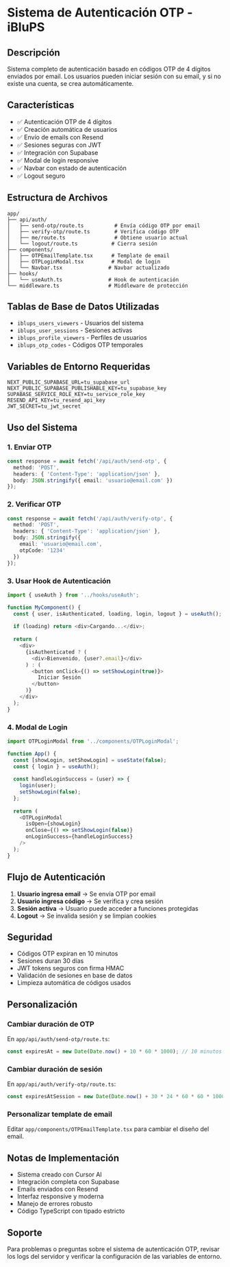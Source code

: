 # Sistema de Autenticación OTP - iBluPS

## Descripción

Sistema completo de autenticación basado en códigos OTP de 4 dígitos enviados por email. Los usuarios pueden iniciar sesión con su email, y si no existe una cuenta, se crea automáticamente.

## Características

- ✅ Autenticación OTP de 4 dígitos
- ✅ Creación automática de usuarios
- ✅ Envío de emails con Resend
- ✅ Sesiones seguras con JWT
- ✅ Integración con Supabase
- ✅ Modal de login responsive
- ✅ Navbar con estado de autenticación
- ✅ Logout seguro

## Estructura de Archivos

```
app/
├── api/auth/
│   ├── send-otp/route.ts          # Envía código OTP por email
│   ├── verify-otp/route.ts        # Verifica código OTP
│   ├── me/route.ts                # Obtiene usuario actual
│   └── logout/route.ts           # Cierra sesión
├── components/
│   ├── OTPEmailTemplate.tsx      # Template de email
│   ├── OTPLoginModal.tsx         # Modal de login
│   └── Navbar.tsx               # Navbar actualizado
├── hooks/
│   └── useAuth.ts               # Hook de autenticación
└── middleware.ts                # Middleware de protección
```

## Tablas de Base de Datos Utilizadas

- `iblups_users_viewers` - Usuarios del sistema
- `iblups_user_sessions` - Sesiones activas
- `iblups_profile_viewers` - Perfiles de usuarios
- `iblups_otp_codes` - Códigos OTP temporales

## Variables de Entorno Requeridas

```env
NEXT_PUBLIC_SUPABASE_URL=tu_supabase_url
NEXT_PUBLIC_SUPABASE_PUBLISHABLE_KEY=tu_supabase_key
SUPABASE_SERVICE_ROLE_KEY=tu_service_role_key
RESEND_API_KEY=tu_resend_api_key
JWT_SECRET=tu_jwt_secret
```

## Uso del Sistema

### 1. Enviar OTP
```typescript
const response = await fetch('/api/auth/send-otp', {
  method: 'POST',
  headers: { 'Content-Type': 'application/json' },
  body: JSON.stringify({ email: 'usuario@email.com' })
});
```

### 2. Verificar OTP
```typescript
const response = await fetch('/api/auth/verify-otp', {
  method: 'POST',
  headers: { 'Content-Type': 'application/json' },
  body: JSON.stringify({ 
    email: 'usuario@email.com', 
    otpCode: '1234' 
  })
});
```

### 3. Usar Hook de Autenticación
```typescript
import { useAuth } from '../hooks/useAuth';

function MyComponent() {
  const { user, isAuthenticated, loading, login, logout } = useAuth();
  
  if (loading) return <div>Cargando...</div>;
  
  return (
    <div>
      {isAuthenticated ? (
        <div>Bienvenido, {user?.email}</div>
      ) : (
        <button onClick={() => setShowLogin(true)}>
          Iniciar Sesión
        </button>
      )}
    </div>
  );
}
```

### 4. Modal de Login
```typescript
import OTPLoginModal from '../components/OTPLoginModal';

function App() {
  const [showLogin, setShowLogin] = useState(false);
  const { login } = useAuth();
  
  const handleLoginSuccess = (user) => {
    login(user);
    setShowLogin(false);
  };
  
  return (
    <OTPLoginModal
      isOpen={showLogin}
      onClose={() => setShowLogin(false)}
      onLoginSuccess={handleLoginSuccess}
    />
  );
}
```

## Flujo de Autenticación

1. **Usuario ingresa email** → Se envía OTP por email
2. **Usuario ingresa código** → Se verifica y crea sesión
3. **Sesión activa** → Usuario puede acceder a funciones protegidas
4. **Logout** → Se invalida sesión y se limpian cookies

## Seguridad

- Códigos OTP expiran en 10 minutos
- Sesiones duran 30 días
- JWT tokens seguros con firma HMAC
- Validación de sesiones en base de datos
- Limpieza automática de códigos usados

## Personalización

### Cambiar duración de OTP
En `app/api/auth/send-otp/route.ts`:
```typescript
const expiresAt = new Date(Date.now() + 10 * 60 * 1000); // 10 minutos
```

### Cambiar duración de sesión
En `app/api/auth/verify-otp/route.ts`:
```typescript
const expiresAtSession = new Date(Date.now() + 30 * 24 * 60 * 60 * 1000); // 30 días
```

### Personalizar template de email
Editar `app/components/OTPEmailTemplate.tsx` para cambiar el diseño del email.

## Notas de Implementación

- Sistema creado con Cursor AI
- Integración completa con Supabase
- Emails enviados con Resend
- Interfaz responsive y moderna
- Manejo de errores robusto
- Código TypeScript con tipado estricto

## Soporte

Para problemas o preguntas sobre el sistema de autenticación OTP, revisar los logs del servidor y verificar la configuración de las variables de entorno.
